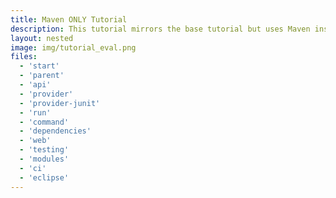 ```yaml
---
title: Maven ONLY Tutorial
description: This tutorial mirrors the base tutorial but uses Maven instead of Bndtools. It takes you to the process of creating a small web application with an expression evaluator with nothing but mvn and vi.
layout: nested
image: img/tutorial_eval.png
files:
  - 'start'
  - 'parent'
  - 'api'
  - 'provider'
  - 'provider-junit'
  - 'run'
  - 'command'
  - 'dependencies'
  - 'web'
  - 'testing'
  - 'modules'
  - 'ci'
  - 'eclipse'
---
```


